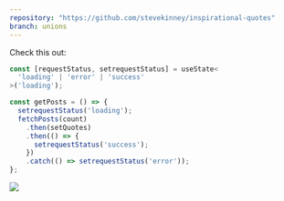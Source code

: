 ```yaml
---
repository: "https://github.com/stevekinney/inspirational-quotes"
branch: unions
---
```


Check this out:

````ts
const [requestStatus, setrequestStatus] = useState<
  'loading' | 'error' | 'success'
>('loading');

const getPosts = () => {
  setrequestStatus('loading');
  fetchPosts(count)
    .then(setQuotes)
    .then(() => {
      setrequestStatus('success');
    })
    .catch(() => setrequestStatus('error'));
};
````

![](_attachments/Pasted%20image%2020221115063052.png)
